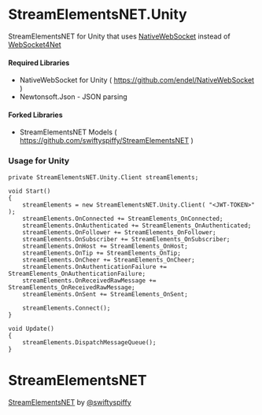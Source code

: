 # StreamElementsNET.Unity
 StreamElementsNET for Unity that uses [NativeWebSocket](https://github.com/endel/NativeWebSocket) instead of [WebSocket4Net](https://github.com/kerryjiang/WebSocket4Net)

#### Required Libraries
 - NativeWebSocket for Unity ( https://github.com/endel/NativeWebSocket )
 - Newtonsoft.Json - JSON parsing
 
#### Forked Libraries
 - StreamElementsNET Models ( https://github.com/swiftyspiffy/StreamElementsNET )
 
### Usage for Unity
```
private StreamElementsNET.Unity.Client streamElements;

void Start()
{
    streamElements = new StreamElementsNET.Unity.Client( "<JWT-TOKEN>" );
    streamElements.OnConnected += StreamElements_OnConnected;
    streamElements.OnAuthenticated += StreamElements_OnAuthenticated;
    streamElements.OnFollower += StreamElements_OnFollower;
    streamElements.OnSubscriber += StreamElements_OnSubscriber;
    streamElements.OnHost += StreamElements_OnHost;
    streamElements.OnTip += StreamElements_OnTip;
    streamElements.OnCheer += StreamElements_OnCheer;
    streamElements.OnAuthenticationFailure += StreamElements_OnAuthenticationFailure;
    streamElements.OnReceivedRawMessage += StreamElements_OnReceivedRawMessage;
    streamElements.OnSent += StreamElements_OnSent;

    streamElements.Connect();
}

void Update()
{
    streamElements.DispatchMessageQueue();
}
```

# StreamElementsNET
 [StreamElementsNET](https://github.com/swiftyspiffy/StreamElementsNET) by [@swiftyspiffy](http://twitter.com/swiftyspiffy)
